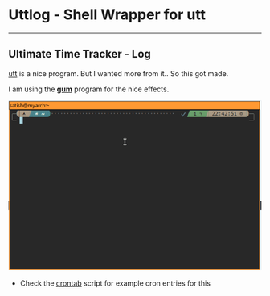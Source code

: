 # Uttlog - Shell Wrapper for **utt**

---

## Ultimate Time Tracker - Log

[utt](https://github.com/larose/utt) is a nice program. But I wanted more from it.. So this got made.

I am using the [**gum**](https://github.com/charmbracelet/gum) program for the nice effects.

![To be updated...](./images/ulog.gif)

* Check the [crontab](./cronexample.txt) script for example cron entries for this
